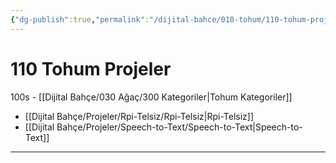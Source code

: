 ```yaml
---
{"dg-publish":true,"permalink":"/dijital-bahce/010-tohum/110-tohum-projeler/","title":"Tohum Proje Listesi","tags":["tohum","projeler"],"noteIcon":"","created":"2025-03-19T20:58:45.566+03:00","updated":"2025-03-19T22:14:11.494+03:00"}
---
```



# 110 Tohum Projeler
100s - [[Dijital Bahçe/030 Ağaç/300 Kategoriler\|Tohum Kategoriler]]
- [[Dijital Bahçe/Projeler/Rpi-Telsiz/Rpi-Telsiz\|Rpi-Telsiz]]
- [[Dijital Bahçe/Projeler/Speech-to-Text/Speech-to-Text\|Speech-to-Text]]




---




